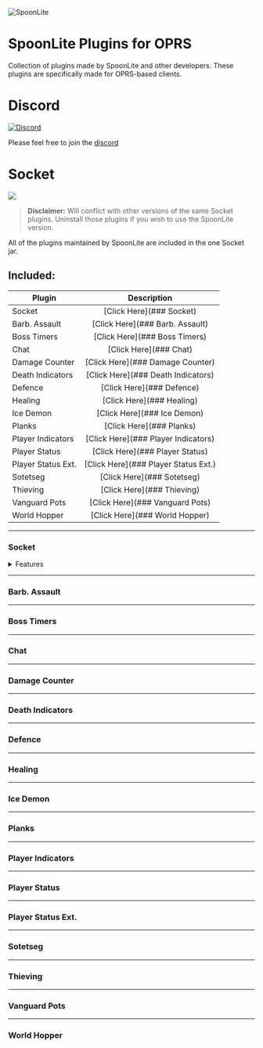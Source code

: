 ![SpoonLite](https://raw.githubusercontent.com/SpoonLite/spoon-plugins/main/SpoonLiteDisc.png)
# SpoonLite Plugins for OPRS
Collection of plugins made by SpoonLite and other developers. These plugins are specifically made for OPRS-based clients.
# Discord 
[![Discord](https://img.shields.io/discord/603461130257432592.svg)](https://discord.gg/mZvA6My)

Please feel free to join the [discord](https://discord.gg/mZvA6My)
# Socket
<img src="https://img.shields.io/badge/version-1.0.8-blue?style=flat-square">

> **Disclaimer:** Will conflict with other versions of the same Socket plugins. Uninstall those plugins if you wish to use the SpoonLite version.

All of the plugins maintained by SpoonLite are included in the one Socket jar.

## Included:
| Plugin             | Description                          |
| -------------      |:------------------------------------:|
| Socket             | [Click Here](### Socket)             |
| Barb. Assault      | [Click Here](### Barb. Assault)      |
| Boss Timers        | [Click Here](### Boss Timers)        |
| Chat               | [Click Here](### Chat)               |
| Damage Counter     | [Click Here](### Damage Counter)     |
| Death Indicators   | [Click Here](### Death Indicators)   |
| Defence            | [Click Here](### Defence)            |
| Healing            | [Click Here](### Healing)            |
| Ice Demon          | [Click Here](### Ice Demon)          |
| Planks             | [Click Here](### Planks)             |
| Player Indicators  | [Click Here](### Player Indicators)  |
| Player Status      | [Click Here](### Player Status)      |
| Player Status Ext. | [Click Here](### Player Status Ext.) |
| Sotetseg           | [Click Here](### Sotetseg)           |
| Thieving           | [Click Here](### Thieving)           |
| Vanguard Pots      | [Click Here](### Vanguard Pots)      |
| World Hopper       | [Click Here](### World Hopper)       |

---
### Socket
<details>
    <summary>Features</summary>
    
```java
- 3 Server Address Options - American [Yuri], Aus [McNeill], Custom
- Option to disable join/leave chat messages
- Show connection infobox [Green if connected, red if disconnected]
```
</details>

---

### Barb. Assault

---

### Boss Timers

---

### Chat

---

### Damage Counter

---

### Death Indicators

---

### Defence

---

### Healing

---

### Ice Demon

---

### Planks

---

### Player Indicators

---

### Player Status

---

### Player Status Ext.

---

### Sotetseg

---

### Thieving

---

### Vanguard Pots

---

### World Hopper
